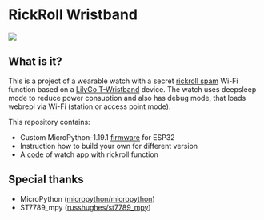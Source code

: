 RickRoll Wristband
==================

[![](https://img.youtube.com/vi/4qXFLblkhrk/0.jpg)](https://youtu.be/4qXFLblkhrk)

## What is it?

This is a project of a wearable watch with a secret
[rickroll spam](https://github.com/spacehuhn/esp8266_beaconSpam) Wi-Fi function based on a 
[LilyGo T-Wristband](https://www.lilygo.cc/products/t-wristband) device.
The watch uses deepsleep mode to reduce power consuption and also has
debug mode, that loads webrepl via Wi-Fi (station or access point mode).

This repository contains:
- Custom MicroPython-1.19.1 [firmware](https://github.com/zmactep/rickroll-wristband/tree/master/firmware) for ESP32
- Instruction how to build your own for different version
- A [code](https://github.com/zmactep/rickroll-wristband/tree/master/src) of watch app with rickroll function

## Special thanks

- MicroPython ([micropython/micropython](https://github.com/micropython/micropython))
- ST7789_mpy ([russhughes/st7789_mpy](https://github.com/russhughes/st7789_mpy))
